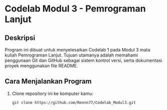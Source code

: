 # Codelab Modul 3 - Pemrograman Lanjut

## Deskripsi
Program ini dibuat untuk menyelesaikan Codelab 1 pada Modul 3 mata kuliah Pemrograman Lanjut.
Tujuan utamanya adalah memahami penggunaan Git dan GitHub sebagai sistem kontrol versi, serta dokumentasi proyek menggunakan file README.

## Cara Menjalankan Program
1. Clone repository ini ke komputer kamu:
   ```bash
   git clone https://github.com/Rennn77/Codelab_Modul3.git